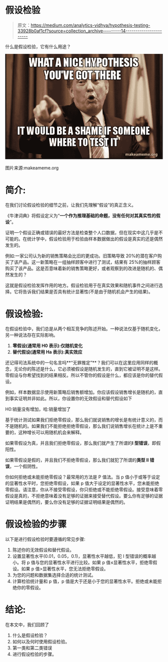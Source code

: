 # 假设检验

> 原文：<https://medium.com/analytics-vidhya/hypothesis-testing-33928b0af1cf?source=collection_archive---------14----------------------->

什么是假设检验，它有什么用途？

![](img/57f31d40cfa756f8c26774801f034cae.png)

图片来源:makeameme.org

# **简介:**

在我们讨论假设检验的细节之前，让我们先理解“假设”的真正含义。

《牛津词典》将假设定义为“**一个作为推理基础的命题，没有任何对其真实性的假设**”。

证明一个假设正确或错误的最好方法是检查整个人口数据，但在现实中这几乎是不可能的。在统计学中，假设检验用于检验由样本数据做出的假设是真实的还是偶然发生的。

例如:一家公司认为新的销售策略会比旧的更成功。旧策略导致 20%的潜在客户购买了该产品。这一新策略在一组抽样顾客中进行了测试，结果有 25%的抽样顾客购买了该产品。这是否意味着新的销售策略更好，或者观察到的改进是随机的、偶然发生的？

这就是假设检验发挥作用的地方。假设检验用于在真实效果和随机事件之间进行选择。它将告诉我们结果是否具有统计显著性(不是由于随机机会产生的结果)。

# **假设检验:**

在假设检验中，我们总是从两个相互竞争的陈述开始。一种说法仅基于随机变化，另一种说法存在实际影响。

1.  **零假设(通常用 H0 表示):仅随机变化**
2.  **替代假设(通常用 Ha 表示):真实效应**

还记得司法系统中的一句名言吗**“无罪推定”**？我们可以在这里应用同样的概念，无论你的陈述是什么，它必须被假设是随机发生的，直到它被证明不是这样。零假设与你希望找到的结果相反。所以不管你的假设是什么，都应该是你的替代假设。

例如，样本数据显示使用新策略后销售额增加。你应该假设销售增长是随机的，直到事实证明并非如此。所以，你设置你的无效假设和替代假设如下

H0:销量没有增加，哈:销量增加了

基于统计测试如果我们拒绝零假设，那么我们就说销售的增长是有统计意义的，而不是随机的。如果我们不能拒绝拒绝零假设，那么我们说销售增长在统计上是不重要的，这种增长可以用随机机会来解释。

如果零假设为真，并且我们拒绝零假设，那么我们就产生了所谓的**I 型错误**，即假阳性。

如果零假设是假的，并且我们不拒绝零假设，那么我们就犯了所谓的**类型 II 错误**，一个假阴性。

你如何拒绝或未能拒绝零假设？最常用的方法是 P 值法。当 p 值小于或等于设定的显著性水平时，您拒绝零假设，如果 p 值大于设定的显著性水平，您未能拒绝零假设。请注意，你从不接受零假设，你只拒绝或不能拒绝零假设。接受意味着零假设是真的，不拒绝意味着没有足够的证据来接受替代假设。要么你有足够的证据证明结果是偶然的，要么你没有足够的证据证明结果是偶然的。

# **假设检验的步骤**

以下是进行假设检验时要遵循的常见步骤:

1.  陈述你的无效假设和替代假设。
2.  设置显著性水平(0.01，0.05，0.1)，显著性水平越低，犯 I 型错误的概率越小。将 p 值与您的显著性水平进行比较。如果 p 值≤显著性水平，拒绝零假设。如果 p 值>显著性水平，您无法拒绝零假设。
3.  为您的问题和数据集选择合适的统计测试。
4.  计算检验统计量和 p 值，p 值是大于还是小于您的显著性水平。拒绝或未能拒绝你的零假设。

# **结论:**

在本文中，我们回顾了

1.  什么是假设检验？
2.  如何以及何时使用假设检验。
3.  第一类和第二类错误
4.  进行假设检验的步骤。